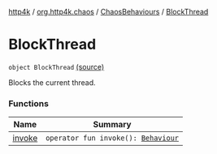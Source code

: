 [http4k](../../../index.md) / [org.http4k.chaos](../../index.md) / [ChaosBehaviours](../index.md) / [BlockThread](./index.md)

# BlockThread

`object BlockThread` [(source)](https://github.com/http4k/http4k/blob/master/http4k-testing-chaos/src/main/kotlin/org/http4k/chaos/ChaosBehaviours.kt#L184)

Blocks the current thread.

### Functions

| Name | Summary |
|---|---|
| [invoke](invoke.md) | `operator fun invoke(): `[`Behaviour`](../../-behaviour.md) |
